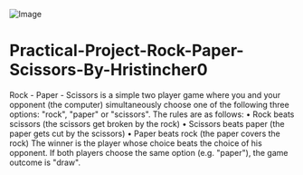 ![Image](https://cdn.mos.cms.futurecdn.net/sy6ZaZCSZSC8Kf6xC9npyM-320-80.jpg)


# Practical-Project-Rock-Paper-Scissors-By-Hristincher0

Rock - Paper - Scissors is a simple two player game where you and your opponent (the computer) 
simultaneously choose one of the following three options: "rock", "paper" or "scissors". The rules are as follows:
•	Rock beats scissors (the scissors get broken by the rock)
•	Scissors beats paper (the paper gets cut by the scissors)
•	Paper beats rock (the paper covers the rock)
The winner is the player whose choice beats the choice of his opponent. 
If both players choose the same option (e.g. "paper"), the game outcome is "draw".

